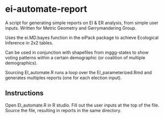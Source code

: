 # ei-automate-report

A script for generating simple reports on EI & ER analysis, from simple user inputs. Written for Metric Geometry and Gerrymandering Group.

Uses the ei.MD.bayes function in the eiPack package to achieve Ecological Inference in 2x2 tables.

Can be used in conjunction with shapefiles from mggg-states to show voting patterns within a certain demographic (or coalition of multiple demographics).

Sourcing EI_automate.R runs a loop over the EI_parameterized.Rmd and generates multiples reports (one for each election input).


## Instructions

Open EI_automate.R in R studio. Fill out the user inputs at the top of the file. Source the file, resulting in reports in the same directory.
